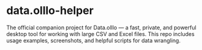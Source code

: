 # data.olllo-helper
The official companion project for Data.olllo — a fast, private, and powerful desktop tool for working with large CSV and Excel files. This repo includes usage examples, screenshots, and helpful scripts for data wrangling.
